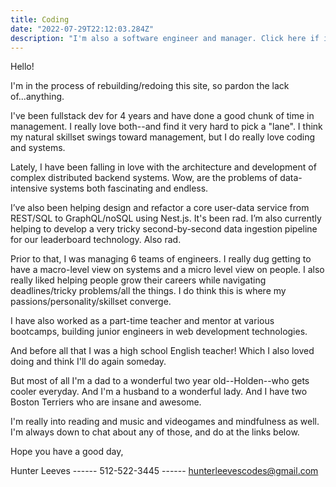 ```yaml
---
title: Coding
date: "2022-07-29T22:12:03.284Z"
description: "I'm also a software engineer and manager. Click here if interested!"
---
```


Hello!

I'm in the process of rebuilding/redoing this site, so pardon the lack of...anything.

I've been fullstack dev for 4 years and have done a good chunk of time in management. I really love both--and find it very hard to pick a "lane". I think my natural skillset swings toward management, but I do really love coding and systems.

Lately, I have been falling in love with the architecture and development of complex distributed backend systems. Wow, are the problems of data-intensive systems both fascinating and endless.

I’ve also been helping design and refactor a core user-data service from REST/SQL to GraphQL/noSQL using Nest.js. It's been rad. I’m also currently helping to develop a very tricky second-by-second data ingestion pipeline for our leaderboard technology. Also rad.

Prior to that, I was managing 6 teams of engineers. I really dug getting to have a macro-level view on systems and a micro level view on people. I also really liked helping people grow their careers while navigating deadlines/tricky problems/all the things. I do think this is where my passions/personality/skillset converge.

I have also worked as a part-time teacher and mentor at various bootcamps, building junior engineers in web development technologies.

And before all that I was a high school English teacher! Which I also loved doing and think I'll do again someday.

But most of all I'm a dad to a wonderful two year old--Holden--who gets cooler everyday. And I'm a husband to a wonderful lady. And I have two Boston Terriers who are insane and awesome.

I'm really into reading and music and videogames and mindfulness as well. I'm always down to chat about any of those, and do at the links below.

Hope you have a good day,

Hunter Leeves ------
512-522-3445 ------
hunterleevescodes@gmail.com
